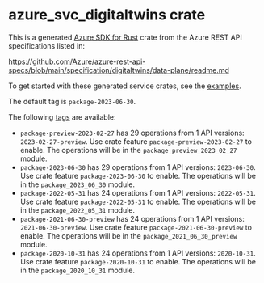 # azure_svc_digitaltwins crate

This is a generated [Azure SDK for Rust](https://github.com/Azure/azure-sdk-for-rust) crate from the Azure REST API specifications listed in:

https://github.com/Azure/azure-rest-api-specs/blob/main/specification/digitaltwins/data-plane/readme.md

To get started with these generated service crates, see the [examples](https://github.com/Azure/azure-sdk-for-rust/blob/main/services/README.md#examples).

The default tag is `package-2023-06-30`.

The following [tags](https://github.com/Azure/azure-sdk-for-rust/blob/main/services/tags.md) are available:

- `package-preview-2023-02-27` has 29 operations from 1 API versions: `2023-02-27-preview`. Use crate feature `package-preview-2023-02-27` to enable. The operations will be in the `package_preview_2023_02_27` module.
- `package-2023-06-30` has 29 operations from 1 API versions: `2023-06-30`. Use crate feature `package-2023-06-30` to enable. The operations will be in the `package_2023_06_30` module.
- `package-2022-05-31` has 24 operations from 1 API versions: `2022-05-31`. Use crate feature `package-2022-05-31` to enable. The operations will be in the `package_2022_05_31` module.
- `package-2021-06-30-preview` has 24 operations from 1 API versions: `2021-06-30-preview`. Use crate feature `package-2021-06-30-preview` to enable. The operations will be in the `package_2021_06_30_preview` module.
- `package-2020-10-31` has 24 operations from 1 API versions: `2020-10-31`. Use crate feature `package-2020-10-31` to enable. The operations will be in the `package_2020_10_31` module.